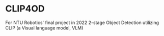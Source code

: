 # CLIP4OD
For NTU Robotics' final project in 2022 
2-stage Object Detection utilizing CLIP (a Visual language model, VLM)
